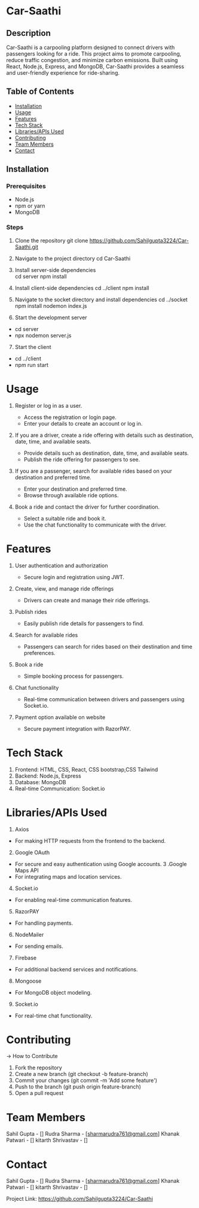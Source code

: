 ﻿# Car-Saathi

## Description
Car-Saathi is a carpooling platform designed to connect drivers with passengers looking for a ride. This project aims to promote carpooling, reduce traffic congestion, and minimize carbon emissions. Built using React, Node.js, Express, and MongoDB, Car-Saathi provides a seamless and user-friendly experience for ride-sharing.

## Table of Contents
- [Installation](#installation)
- [Usage](#usage)
- [Features](#features)
- [Tech Stack](#tech-stack)
- [Libraries/APIs Used](#librariesapis-used)
- [Contributing](#contributing)
- [Team Members](#team-members)
- [Contact](#contact)

## Installation

### Prerequisites
- Node.js
- npm or yarn
- MongoDB

### Steps
1. Clone the repository
   git clone https://github.com/Sahilgupta3224/Car-Saathi.git
2. Navigate to the project directory
    cd Car-Saathi
   
3. Install server-side dependencies   
    cd server
    npm install

4. Install client-side dependencies
   cd ../client
   npm install

5. Navigate to the socket directory and install dependencies
   cd ../socket
   npm install
   nodemon index.js

6. Start the development server
  - cd server
  - npx nodemon server.js
   
7. Start the client
  - cd ../client
  - npm run start

# Usage

1. Register or log in as a user.
   - Access the registration or login page.
   - Enter your details to create an account or log in.

2. If you are a driver, create a ride offering with details such as destination, date, time, and available seats.
   - Provide details such as destination, date, time, and available seats.
   - Publish the ride offering for passengers to see.

3. If you are a passenger, search for available rides based on your destination and preferred time.
   - Enter your destination and preferred time.
   - Browse through available ride options.

4. Book a ride and contact the driver for further coordination.
   - Select a suitable ride and book it.
   - Use the chat functionality to communicate with the driver.

# Features

1. User authentication and authorization
   - Secure login and registration using JWT.

2. Create, view, and manage ride offerings
   - Drivers can create and manage their ride offerings.

3. Publish rides
   - Easily publish ride details for passengers to find.

4. Search for available rides
   - Passengers can search for rides based on their destination and time preferences.

5. Book a ride
   - Simple booking process for passengers.

6. Chat functionality
   - Real-time communication between drivers and passengers using Socket.io.

7. Payment option available on website
   - Secure payment integration with RazorPAY.

# Tech Stack
1. Frontend: HTML, CSS, React, CSS bootstrap,CSS Tailwind
2. Backend: Node.js, Express
3. Database: MongoDB
4. Real-time Communication: Socket.io

# Libraries/APIs Used
1. Axios
- For making HTTP requests from the frontend to the backend.
2. Google OAuth
- For secure and easy authentication using Google accounts.
3 .Google Maps API
- For integrating maps and location services.
4. Socket.io
- For enabling real-time communication features.
5. RazorPAY
- For handling payments.
6. NodeMailer
- For sending emails.
7. Firebase
- For additional backend services and notifications.
8. Mongoose
- For MongoDB object modeling.
9. Socket.io
- For real-time chat functionality.

# Contributing
-> How to Contribute
1. Fork the repository
2. Create a new branch (git checkout -b feature-branch)
3. Commit your changes (git commit -m 'Add some feature')
4. Push to the branch (git push origin feature-branch)
5. Open a pull request

# Team Members
Sahil Gupta - []
Rudra Sharma - [sharmarudra761@gmail.com]
Khanak Patwari - []
kitarth Shrivastav - []

# Contact
Sahil Gupta - []
Rudra Sharma - [sharmarudra761@gmail.com]
Khanak Patwari - []
kitarth Shrivastav - []

Project Link: https://github.com/Sahilgupta3224/Car-Saathi
